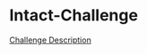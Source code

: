 # Intact-Challenge
[Challenge Description]([https://docs.google.com/document/d/1D8zmaDtCaCXrFW5gU_ogM_4UV5bpmSv0o_QHdng6hQM](https://docs.google.com/document/d/1D8zmaDtCaCXrFW5gU_ogM_4UV5bpmSv0o_QHdng6hQM/edit?usp=sharing)https://docs.google.com/document/d/1D8zmaDtCaCXrFW5gU_ogM_4UV5bpmSv0o_QHdng6hQM/edit?usp=sharing)
